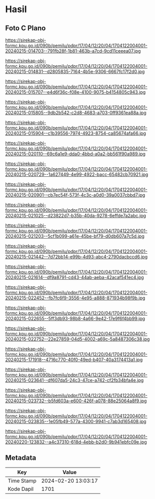 # Hasil

## Foto C Plano

https://sirekap-obj-formc.kpu.go.id/090b/pemilu/pdpr/17/04/12/20/04/1704122004001-20240215-014703--791fb28f-1b81-463b-a7cd-9cd11ceeea07.jpg

https://sirekap-obj-formc.kpu.go.id/090b/pemilu/pdpr/17/04/12/20/04/1704122004001-20240215-014831--d2805835-7164-4b5e-9306-6667fc17f2d0.jpg

https://sirekap-obj-formc.kpu.go.id/090b/pemilu/pdpr/17/04/12/20/04/1704122004001-20240215-015707--e4d6f36c-f08e-4100-9075-b4154805c943.jpg

https://sirekap-obj-formc.kpu.go.id/090b/pemilu/pdpr/17/04/12/20/04/1704122004001-20240215-015805--9db2b542-c2d8-4683-a703-0ff9361ea88a.jpg

https://sirekap-obj-formc.kpu.go.id/090b/pemilu/pdpr/17/04/12/20/04/1704122004001-20240215-015904--c1b39556-7974-4923-8754-ca85674afa66.jpg

https://sirekap-obj-formc.kpu.go.id/090b/pemilu/pdpr/17/04/12/20/04/1704122004001-20240215-020110--69c6a1e9-dda0-4bbd-a0a2-bb561f90a989.jpg

https://sirekap-obj-formc.kpu.go.id/090b/pemilu/pdpr/17/04/12/20/04/1704122004001-20240215-020729--1a627449-4e99-4922-bacc-65482cb70921.jpg

https://sirekap-obj-formc.kpu.go.id/090b/pemilu/pdpr/17/04/12/20/04/1704122004001-20240215-020901--cb7ec54f-573f-4c3c-a0d0-39a0037cbbd7.jpg

https://sirekap-obj-formc.kpu.go.id/090b/pemilu/pdpr/17/04/12/20/04/1704122004001-20240215-021025--d23822d7-b35b-40da-9278-6effde7a2abc.jpg

https://sirekap-obj-formc.kpu.go.id/090b/pemilu/pdpr/17/04/12/20/04/1704122004001-20240215-021203--5cf1b099-a61e-45be-bf79-d0db607a7c5d.jpg

https://sirekap-obj-formc.kpu.go.id/090b/pemilu/pdpr/17/04/12/20/04/1704122004001-20240215-021442--7d72bb14-e99b-4d93-abc4-2790dacbccd6.jpg

https://sirekap-obj-formc.kpu.go.id/090b/pemilu/pdpr/17/04/12/20/04/1704122004001-20240215-021614--df9a8791-cd43-44ab-aeba-42acaf541ec4.jpg

https://sirekap-obj-formc.kpu.go.id/090b/pemilu/pdpr/17/04/12/20/04/1704122004001-20240215-022452--fb7fc6f9-3556-4e95-a888-871934b98f9b.jpg

https://sirekap-obj-formc.kpu.go.id/090b/pemilu/pdpr/17/04/12/20/04/1704122004001-20240215-022655--5ff3db93-98b8-4a66-9e42-17e9f6f4bb99.jpg

https://sirekap-obj-formc.kpu.go.id/090b/pemilu/pdpr/17/04/12/20/04/1704122004001-20240215-022752--22e27859-04d5-4002-a69c-5a8487306c38.jpg

https://sirekap-obj-formc.kpu.go.id/090b/pemilu/pdpr/17/04/12/20/04/1704122004001-20240215-171918--4716c770-40f0-49ed-b407-40a3174413a1.jpg

https://sirekap-obj-formc.kpu.go.id/090b/pemilu/pdpr/17/04/12/20/04/1704122004001-20240215-023641--df607da5-24c3-47ce-a742-cf2fb34bfa4e.jpg

https://sirekap-obj-formc.kpu.go.id/090b/pemilu/pdpr/17/04/12/20/04/1704122004001-20240215-023732--b5fd603a-e600-426f-a078-88e25064a8f9.jpg

https://sirekap-obj-formc.kpu.go.id/090b/pemilu/pdpr/17/04/12/20/04/1704122004001-20240215-023835--1e05fb49-577a-4300-9941-c7ab3d165408.jpg

https://sirekap-obj-formc.kpu.go.id/090b/pemilu/pdpr/17/04/12/20/04/1704122004001-20240220-123832--a4c37310-618d-4ebb-b2d0-9b941ebfc09e.jpg


## Metadata

| Key        | Value               |
| ---------- | ------------------- |
| Time Stamp | 2024-02-20 13:03:17 |
| Kode Dapil | 1701                |



